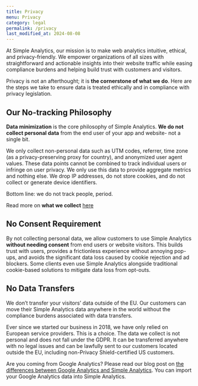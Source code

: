 ```yaml
---
title: Privacy
menu: Privacy
category: legal
permalink: /privacy
last_modified_at: 2024-08-08
---
```


At Simple Analytics, our mission is to make web analytics intuitive, ethical, and privacy-friendly. We empower organizations of all sizes with straightforward and actionable insights into their website traffic while easing compliance burdens and helping build trust with customers and visitors.

Privacy is not an afterthought; it is **the cornerstone of what we do**. Here are the steps we take to ensure data is treated ethically and in compliance with privacy legislation.

## Our No-tracking Philosophy

**Data minimization** is the core philosophy of Simple Analytics. **We do not collect personal data** from the end user of your app and website- not a single bit.

We only collect non-personal data such as UTM codes, referrer, time zone (as a privacy-preserving proxy for country), and anonymized user agent values. These data points cannot be combined to track individual users or infringe on user privacy. We only use this data to provide aggregate metrics and nothing else. We drop IP addresses, do not store cookies, and do not collect or generate device identifiers.

Bottom line: we do not track people, period.

Read more on **what we collect** [here](/data-collection)

## No Consent Requirement

By not collecting personal data, we allow customers to use Simple Analytics **without needing consent** from end users or website visitors. This builds trust with users, provides a frictionless experience without annoying pop-ups, and avoids the significant data loss caused by cookie rejection and ad blockers. Some clients even use Simple Analytics alongside traditional cookie-based solutions to mitigate data loss from opt-outs.

## No Data Transfers

We don’t transfer your visitors’ data outside of the EU. Our customers can move their Simple Analytics data anywhere in the world without the compliance burdens associated with data transfers.

Ever since we started our business in 2018, we have only relied on European service providers. This is a choice. The data we collect is not personal and does not fall under the GDPR. It can be transferred anywhere with no legal issues and can be lawfully sent to our customers located outside the EU, including non-Privacy Shield-certified US customers.

Are you coming from Google Analytics? Please read our blog post on [the differences between Google Analytics and Simple Analytics](https://www.simpleanalytics.com/blog/why-simple-analytics-is-a-great-alternative-to-google-analytics). You can import your Google Analytics data into Simple Analytics.

